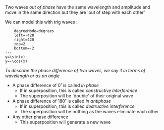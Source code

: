 Two waves *out of phase* have the same wavelength and amplitude and move in the same direction but they are 'out of step with each other'

We can model this with trig waves :
```desmos-graph 
	degreeMode=degrees
    left=-420
    right=420
    top=2
    bottom=-2
---
y=\sin(x)
y=-\cos(x)
```

*To describe the phase difference of two waves, we say it in terms of wavelength or as an angle*
- A phase difference of 0˚ is called *in phase*
	- If in superposition, this is called *constructive Interference*
	- The superposition will be 'double' of their original wave
- A phase difference of 180˚ is called *in antiphase*
	- If in superposition, this is called *destructive interference*
	- The superposition will be nothing as the waves eliminate each other
- Any other phase difference 
	- This superposition will generate a new wave